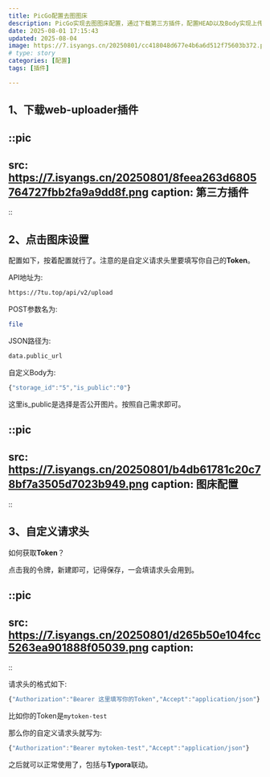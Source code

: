 ```yaml
---
title: PicGo配置去图图床
description: PicGo实现去图图床配置，通过下载第三方插件，配置HEAD以及Body实现上传以及和Typora的联动
date: 2025-08-01 17:15:43
updated: 2025-08-04 
image: https://7.isyangs.cn/20250801/cc418048d677e4b6a6d512f75603b372.png
# type: story
categories: [配置]
tags: [插件]

---
```


## 1、下载web-uploader插件
::pic
---
src: https://7.isyangs.cn/20250801/8feea263d6805764727fbb2fa9a9dd8f.png
caption: 第三方插件
---
::
## 2、点击图床设置

配置如下，按着配置就行了。注意的是自定义请求头里要填写你自己的**Token**。

API地址为:
```bash
https://7tu.top/api/v2/upload
```

POST参数名为:

```bash
file
```

JSON路径为:

```bash
data.public_url
```

自定义Body为:

```js
{"storage_id":"5","is_public":"0"}
```

这里is_public是选择是否公开图片。按照自己需求即可。

::pic
---
src: https://7.isyangs.cn/20250801/b4db61781c20c78bf7a3505d7023b949.png
caption: 图床配置
---
::

## 3、自定义请求头

如何获取**Token**？

点击我的令牌，新建即可，记得保存，一会填请求头会用到。

::pic
---
src: https://7.isyangs.cn/20250801/d265b50e104fcc5263ea901888f05039.png
caption: 
---
::

请求头的格式如下:
```js
{"Authorization":"Bearer 这里填写你的Token","Accept":"application/json"}
```

比如你的Token是`mytoken-test`

那么你的自定义请求头就写为:

```js
{"Authorization":"Bearer mytoken-test","Accept":"application/json"}
```

之后就可以正常使用了，包括与**Typora**联动。
